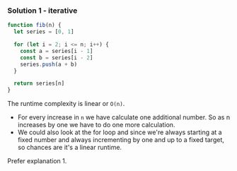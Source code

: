 ### Solution 1 - iterative

```js
function fib(n) {
  let series = [0, 1]

  for (let i = 2; i <= n; i++) {
    const a = series[i - 1]
    const b = series[i - 2]
    series.push(a + b)
  }

  return series[n]
}
```

The runtime complexity is linear or `O(n)`.

* For every increase in `n` we have calculate one additional number. So as n increases by one we have to do one more calculation.
* We could also look at the for loop and since we're always starting at a fixed number and always incrementing by one and up to a fixed target, so chances are it's a linear runtime.

Prefer explanation 1.
